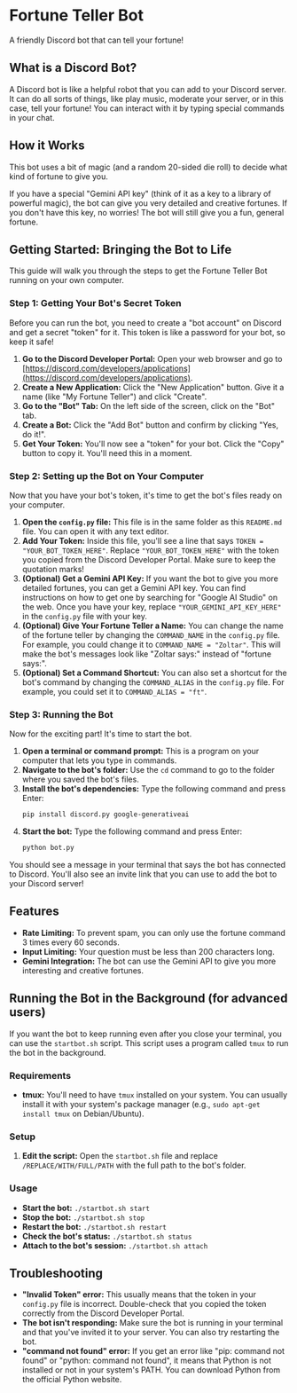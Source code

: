 # Fortune Teller Bot

A friendly Discord bot that can tell your fortune!

## What is a Discord Bot?

A Discord bot is like a helpful robot that you can add to your Discord server. It can do all sorts of things, like play music, moderate your server, or in this case, tell your fortune! You can interact with it by typing special commands in your chat.

## How it Works

This bot uses a bit of magic (and a random 20-sided die roll) to decide what kind of fortune to give you. 

If you have a special "Gemini API key" (think of it as a key to a library of powerful magic), the bot can give you very detailed and creative fortunes. If you don't have this key, no worries! The bot will still give you a fun, general fortune.

## Getting Started: Bringing the Bot to Life

This guide will walk you through the steps to get the Fortune Teller Bot running on your own computer.

### Step 1: Getting Your Bot's Secret Token

Before you can run the bot, you need to create a "bot account" on Discord and get a secret "token" for it. This token is like a password for your bot, so keep it safe!

1.  **Go to the Discord Developer Portal:** Open your web browser and go to [https://discord.com/developers/applications](https://discord.com/developers/applications).
2.  **Create a New Application:** Click the "New Application" button. Give it a name (like "My Fortune Teller") and click "Create".
3.  **Go to the "Bot" Tab:** On the left side of the screen, click on the "Bot" tab.
4.  **Create a Bot:** Click the "Add Bot" button and confirm by clicking "Yes, do it!".
5.  **Get Your Token:** You'll now see a "token" for your bot. Click the "Copy" button to copy it. You'll need this in a moment.

### Step 2: Setting up the Bot on Your Computer

Now that you have your bot's token, it's time to get the bot's files ready on your computer.

1.  **Open the `config.py` file:** This file is in the same folder as this `README.md` file. You can open it with any text editor.
2.  **Add Your Token:** Inside this file, you'll see a line that says `TOKEN = "YOUR_BOT_TOKEN_HERE"`. Replace `"YOUR_BOT_TOKEN_HERE"` with the token you copied from the Discord Developer Portal. Make sure to keep the quotation marks!
3.  **(Optional) Get a Gemini API Key:** If you want the bot to give you more detailed fortunes, you can get a Gemini API key. You can find instructions on how to get one by searching for "Google AI Studio" on the web. Once you have your key, replace `"YOUR_GEMINI_API_KEY_HERE"` in the `config.py` file with your key.
4.  **(Optional) Give Your Fortune Teller a Name:** You can change the name of the fortune teller by changing the `COMMAND_NAME` in the `config.py` file. For example, you could change it to `COMMAND_NAME = "Zoltar"`. This will make the bot's messages look like "Zoltar says:" instead of "fortune says:".
5.  **(Optional) Set a Command Shortcut:** You can also set a shortcut for the bot's command by changing the `COMMAND_ALIAS` in the `config.py` file. For example, you could set it to `COMMAND_ALIAS = "ft"`.

### Step 3: Running the Bot

Now for the exciting part! It's time to start the bot.

1.  **Open a terminal or command prompt:** This is a program on your computer that lets you type in commands.
2.  **Navigate to the bot's folder:** Use the `cd` command to go to the folder where you saved the bot's files.
3.  **Install the bot's dependencies:** Type the following command and press Enter:
    ```bash
    pip install discord.py google-generativeai
    ```
4.  **Start the bot:** Type the following command and press Enter:
    ```bash
    python bot.py
    ```

You should see a message in your terminal that says the bot has connected to Discord. You'll also see an invite link that you can use to add the bot to your Discord server!

## Features

*   **Rate Limiting:** To prevent spam, you can only use the fortune command 3 times every 60 seconds.
*   **Input Limiting:** Your question must be less than 200 characters long.
*   **Gemini Integration:** The bot can use the Gemini API to give you more interesting and creative fortunes.

## Running the Bot in the Background (for advanced users)

If you want the bot to keep running even after you close your terminal, you can use the `startbot.sh` script. This script uses a program called `tmux` to run the bot in the background.

### Requirements

*   **tmux:** You'll need to have `tmux` installed on your system. You can usually install it with your system's package manager (e.g., `sudo apt-get install tmux` on Debian/Ubuntu).

### Setup

1.  **Edit the script:** Open the `startbot.sh` file and replace `/REPLACE/WITH/FULL/PATH` with the full path to the bot's folder.

### Usage

*   **Start the bot:** `./startbot.sh start`
*   **Stop the bot:** `./startbot.sh stop`
*   **Restart the bot:** `./startbot.sh restart`
*   **Check the bot's status:** `./startbot.sh status`
*   **Attach to the bot's session:** `./startbot.sh attach`

## Troubleshooting

*   **"Invalid Token" error:** This usually means that the token in your `config.py` file is incorrect. Double-check that you copied the token correctly from the Discord Developer Portal.
*   **The bot isn't responding:** Make sure the bot is running in your terminal and that you've invited it to your server. You can also try restarting the bot.
*   **"command not found" error:** If you get an error like "pip: command not found" or "python: command not found", it means that Python is not installed or not in your system's PATH. You can download Python from the official Python website.
